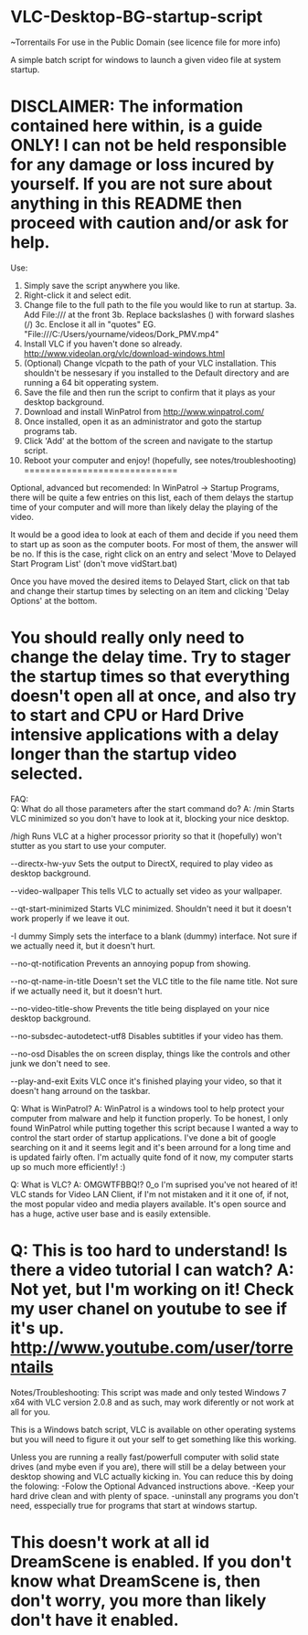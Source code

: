 VLC-Desktop-BG-startup-script
=============================
 ~Torrentails
For use in the Public Domain (see licence file for more info)

A simple batch script for windows to launch a given video file at system startup.

DISCLAIMER:
The information contained here within, is a guide ONLY! I can not be held responsible for any damage or loss incured by yourself. If you are not sure about anything in this README then proceed with caution and/or ask for help.
=============================

Use:
1. Simply save the script anywhere you like.
2. Right-click it and select edit.
3. Change file to the full path to the file you would like to run at startup.
    3a. Add File:/// at the front
    3b. Replace backslashes (\) with forward slashes (/)
    3c. Enclose it all in "quotes"
        EG. "File:///C:/Users/yourname/videos/Dork_PMV.mp4"
4. Install VLC if you haven't done so already. http://www.videolan.org/vlc/download-windows.html
5. (Optional) Change vlcpath to the path of your VLC installation.
    This shouldn't be nessesary if you installed to the Default directory and are running a 64 bit opperating system.
6. Save the file and then run the script to confirm that it plays as your desktop background.
7. Download and install WinPatrol from http://www.winpatrol.com/
8. Once installed, open it as an administrator and goto the startup programs tab.
9. Click 'Add' at the bottom of the screen and navigate to the startup script.
10. Reboot your computer and enjoy! (hopefully, see notes/troubleshooting)
=============================

Optional, advanced but recomended:
In WinPatrol -> Startup Programs, there will be quite a few entries on this list, each of them delays the startup time of your computer and will more than likely delay the playing of the video.

It would be a good idea to look at each of them and decide if you need them to start up as soon as the computer boots. For most of them, the answer will be no. If this is the case, right click on an entry and select 'Move to Delayed Start Program List' (don't move vidStart.bat)

Once you have moved the desired items to Delayed Start, click on that tab and change their startup times by selecting on an item and clicking 'Delay Options' at the bottom.

You should really only need to change the delay time. Try to stager the startup times so that everything doesn't open all at once, and also try to start and CPU or Hard Drive intensive applications with a delay longer than the startup video selected.
=============================

FAQ:    
Q: What do all those parameters after the start command do?
A: /min
    Starts VLC minimized so you don't have to look at it, blocking your nice desktop.
    
   /high
    Runs VLC at a higher processor priority so that it (hopefully) won't stutter as you start to use your computer.
    
   --directx-hw-yuv
    Sets the output to DirectX, required to play video as desktop background.
    
   --video-wallpaper
    This tells VLC to actually set video as your wallpaper.
    
   --qt-start-minimized
    Starts VLC minimized.
    Shouldn't need it but it doesn't work properly if we leave it out.
    
   -I dummy
    Simply sets the interface to a blank (dummy) interface.
    Not sure if we actually need it, but it doesn't hurt.
    
   --no-qt-notification
    Prevents an annoying popup from showing.
    
   --no-qt-name-in-title
    Doesn't set the VLC title to the file name title.
    Not sure if we actually need it, but it doesn't hurt.
    
   --no-video-title-show
    Prevents the title being displayed on your nice desktop background.
    
   --no-subsdec-autodetect-utf8
    Disables subtitles if your video has them.
    
   --no-osd
    Disables the on screen display, things like the controls and other junk we don't need to see.
    
   --play-and-exit
    Exits VLC once it's finished playing your video, so that it doesn't hang arround on the taskbar.
    
Q: What is WinPatrol?
A: WinPatrol is a windows tool to help protect your computer from malware and help it function properly.
To be honest, I only found WinPatrol while putting together this script because I wanted a way to control the start order of startup applications. I've done a bit of google searching on it and it seems legit and it's been arround for a long time and is updated fairly often.
I'm actually quite fond of it now, my computer starts up so much more efficiently! :)

Q: What is VLC?
A: OMGWTFBBQ!? 0_o I'm suprised you've not heared of it!
VLC stands for Video LAN Client, if I'm not mistaken and it it one of, if not, the most popular video and media players available. It's open source and has a huge, active user base and is easily extensible.

Q: This is too hard to understand! Is there a video tutorial I can watch?
A: Not yet, but I'm working on it!
Check my user chanel on youtube to see if it's up. http://www.youtube.com/user/torrentails
=============================

Notes/Troubleshooting:
This script was made and only tested Windows 7 x64 with VLC version 2.0.8 and as such, may work diferently or not work at all for you.

This is a Windows batch script, VLC is available on other operating systems but you will need to figure it out your self to get something like this working.

Unless you are running a really fast/powerfull computer with solid state drives (and mybe even if you are), there will still be a delay between your desktop showing and VLC actually kicking in. You can reduce this by doing the folowing:
    -Folow the Optional Advanced instructions above.
    -Keep your hard drive clean and with plenty of space.
    -uninstall any programs you don't need, esspecially true for programs that start at windows startup.
    
This doesn't work at all id DreamScene is enabled. If you don't know what DreamScene is, then don't worry, you more than likely don't have it enabled.
=============================